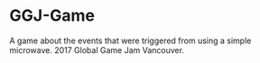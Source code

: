 # GGJ-Game

A game about the events that were triggered from using a simple microwave. 2017 Global Game Jam Vancouver.
